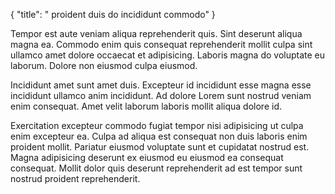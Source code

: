 {
  "title": " proident duis do incididunt commodo"
}

Tempor est aute veniam aliqua reprehenderit quis. Sint deserunt aliqua magna ea. Commodo enim quis consequat reprehenderit mollit culpa sint ullamco amet dolore occaecat et adipisicing. Laboris magna do voluptate eu laborum. Dolore non eiusmod culpa eiusmod.

Incididunt amet sunt amet duis. Excepteur id incididunt esse magna esse incididunt ullamco anim incididunt. Ad dolore Lorem sunt nostrud veniam enim consequat. Amet velit laborum laboris mollit aliqua dolore id.

Exercitation excepteur commodo fugiat tempor nisi adipisicing ut culpa enim excepteur ea. Culpa ad aliqua est consequat non duis laboris enim proident mollit. Pariatur eiusmod voluptate sunt et cupidatat nostrud est. Magna adipisicing deserunt ex eiusmod eu eiusmod ea consequat consequat. Mollit dolor quis deserunt reprehenderit ad est tempor sunt nostrud proident reprehenderit.
